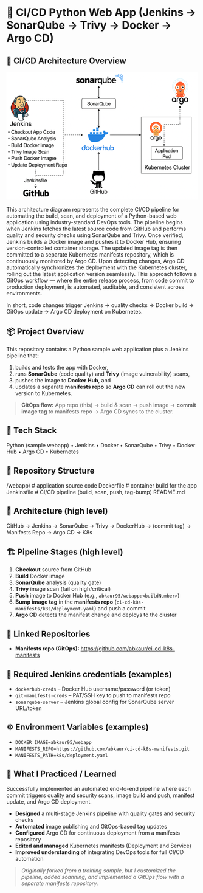 # 🚀 CI/CD Python Web App (Jenkins → SonarQube → Trivy → Docker → Argo CD)

## 🧭 CI/CD Architecture Overview
![CI/CD Architecture Diagram](./webapp/docs/pipeline-architecture.png)

This architecture diagram represents the complete CI/CD pipeline for automating the build, scan, and deployment of a Python-based web application using industry-standard DevOps tools. The pipeline begins when Jenkins fetches the latest source code from GitHub and performs quality and security checks using SonarQube and Trivy. Once verified, Jenkins builds a Docker image and pushes it to Docker Hub, ensuring version-controlled container storage. The updated image tag is then committed to a separate Kubernetes manifests repository, which is continuously monitored by Argo CD. Upon detecting changes, Argo CD automatically synchronizes the deployment with the Kubernetes cluster, rolling out the latest application version seamlessly. This approach follows a GitOps workflow — where the entire release process, from code commit to production deployment, is automated, auditable, and consistent across environments.

In short, code changes trigger Jenkins → quality checks → Docker build → GitOps update → Argo CD deployment on Kubernetes.

## 📦 Project Overview

This repository contains a Python sample web application plus a Jenkins pipeline that:
1) builds and tests the app with Docker,
2) runs **SonarQube** (code quality) and **Trivy** (image vulnerability) scans,
3) pushes the image to **Docker Hub**, and
4) updates a separate **manifests repo** so **Argo CD** can roll out the new version to Kubernetes.

> **GitOps flow:** App repo (this) → build & scan → push image → **commit image tag** to manifests repo → Argo CD syncs to the cluster.

## 🧰 Tech Stack
Python (sample webapp) • Jenkins • Docker • SonarQube • Trivy • Docker Hub • Argo CD • Kubernetes

## 📂 Repository Structure
/webapp/ # application source code
Dockerfile # container build for the app
Jenkinsfile # CI/CD pipeline (build, scan, push, tag-bump)
README.md
## 🧭 Architecture (high level)
GitHub → Jenkins → SonarQube → Trivy → DockerHub → (commit tag) → Manifests Repo → Argo CD → K8s
## 🏗️ Pipeline Stages (high level)
1. **Checkout** source from GitHub  
2. **Build** Docker image  
3. **SonarQube** analysis (quality gate)  
4. **Trivy** image scan (fail on high/critical)  
5. **Push** image to Docker Hub (e.g., `abkaur95/webapp:<buildNumber>`)  
6. **Bump image tag** in the **manifests repo** (`ci-cd-k8s-manifests/k8s/deployment.yaml`) and push a commit  
7. **Argo CD** detects the manifest change and deploys to the cluster

## 🔗 Linked Repositories
- **Manifests repo (GitOps):** https://github.com/abkaur/ci-cd-k8s-manifests

## 🔐 Required Jenkins credentials (examples)
- `dockerhub-creds` – Docker Hub username/password (or token)
- `git-manifests-creds` – PAT/SSH key to push to manifests repo
- `sonarqube-server` – Jenkins global config for SonarQube server URL/token

## ⚙️ Environment Variables (examples)
- `DOCKER_IMAGE=abkaur95/webapp`
- `MANIFESTS_REPO=https://github.com/abkaur/ci-cd-k8s-manifests.git`
- `MANIFESTS_PATH=k8s/deployment.yaml`

## 🧠 What I Practiced / Learned

Successfully implemented an automated end-to-end pipeline where each commit triggers quality and security scans, image build and push, manifest update, and Argo CD deployment.

- **Designed** a multi-stage Jenkins pipeline with quality gates and security checks  
- **Automated** image publishing and GitOps-based tag updates  
- **Configured** Argo CD for continuous deployment from a manifests repository  
- **Edited and managed** Kubernetes manifests (Deployment and Service)  
- **Improved understanding** of integrating DevOps tools for full CI/CD automation  

> *Originally forked from a training sample, but I customized the pipeline, added scanning, and implemented a GitOps flow with a separate manifests repository.*


